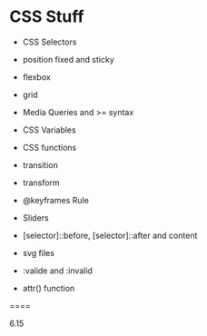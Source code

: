 # CSS Stuff

- CSS Selectors

- position fixed and sticky

- flexbox

- grid

- Media Queries and >= syntax

- CSS Variables

- CSS functions

- transition

- transform

- @keyframes Rule

- Sliders

- [selector]::before, [selector]::after and content

- svg files

- :valide and :invalid

- attr() function

====

6.15